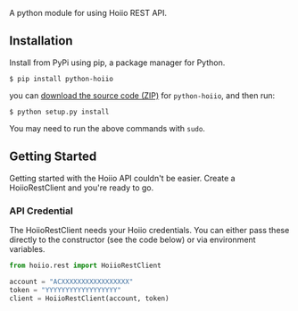 A python module for using Hoiio REST API.

## Installation

Install from PyPi using pip, a package manager for Python.

```terminal    
$ pip install python-hoiio
```   
   
you can [download the source code (ZIP)](https://github.com/mickeyckm/python-hoiio/zipball/master "python-hoiio source code") for `python-hoiio`, and then run:

```terminal
$ python setup.py install
```

You may need to run the above commands with `sudo`.

## Getting Started

Getting started with the Hoiio API couldn't be easier. Create a HoiioRestClient and you're ready to go.

### API Credential

The HoiioRestClient needs your Hoiio credentials. You can either pass these directly to the constructor (see the code below) or via environment variables.

```python
from hoiio.rest import HoiioRestClient

account = "ACXXXXXXXXXXXXXXXXX"
token = "YYYYYYYYYYYYYYYYYY"
client = HoiioRestClient(account, token)
```

